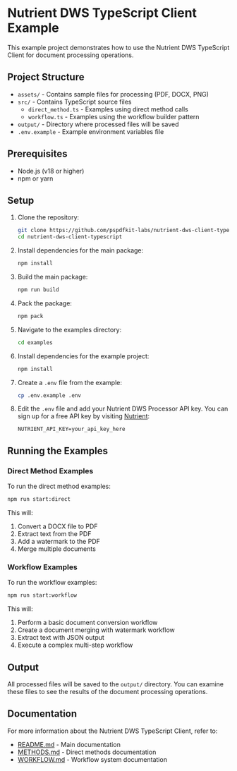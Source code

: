 # Nutrient DWS TypeScript Client Example

This example project demonstrates how to use the Nutrient DWS TypeScript Client for document processing operations.

## Project Structure

- `assets/` - Contains sample files for processing (PDF, DOCX, PNG)
- `src/` - Contains TypeScript source files
  - `direct_method.ts` - Examples using direct method calls
  - `workflow.ts` - Examples using the workflow builder pattern
- `output/` - Directory where processed files will be saved
- `.env.example` - Example environment variables file

## Prerequisites

- Node.js (v18 or higher)
- npm or yarn

## Setup

1. Clone the repository:
   ```bash
   git clone https://github.com/pspdfkit-labs/nutrient-dws-client-typescript.git
   cd nutrient-dws-client-typescript
   ```

2. Install dependencies for the main package:
   ```bash
   npm install
   ```

3. Build the main package:
   ```bash
   npm run build
   ```
   
4. Pack the package:
   ```bash
   npm pack
   ```

5. Navigate to the examples directory:
   ```bash
   cd examples
   ```

6. Install dependencies for the example project:
   ```bash
   npm install
   ```

7. Create a `.env` file from the example:
   ```bash
   cp .env.example .env
   ```

8. Edit the `.env` file and add your Nutrient DWS Processor API key. You can sign up for a free API key by visiting [Nutrient](https://www.nutrient.io/api/):
   ```
   NUTRIENT_API_KEY=your_api_key_here
   ```

## Running the Examples

### Direct Method Examples

To run the direct method examples:

```bash
npm run start:direct
```

This will:
1. Convert a DOCX file to PDF
2. Extract text from the PDF
3. Add a watermark to the PDF
4. Merge multiple documents

### Workflow Examples

To run the workflow examples:

```bash
npm run start:workflow
```

This will:
1. Perform a basic document conversion workflow
2. Create a document merging with watermark workflow
3. Extract text with JSON output
4. Execute a complex multi-step workflow

## Output

All processed files will be saved to the `output/` directory. You can examine these files to see the results of the document processing operations.

## Documentation

For more information about the Nutrient DWS TypeScript Client, refer to:

- [README.md](../README.md) - Main documentation
- [METHODS.md](../METHODS.md) - Direct methods documentation
- [WORKFLOW.md](../WORKFLOW.md) - Workflow system documentation
